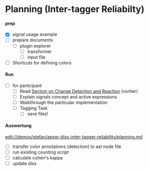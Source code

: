 # Planning (Inter-tagger Reliabilty)

#### prep

- [x] signal usage example
- [ ] prepare documents 
  - [ ] plugin explorer 
    - [ ] transformer
    - [ ] input file
- [ ] Shortcuts for defining colors

#### Run

- [ ] for participant
  - [ ] Read [Section on Change Detection and Reaction](edit://demos/stefan/aexpr-diss-inter-tagger-reliability/detection-and-reaction.pdf) (vorher)
  - [ ] Explain signals concept and active expressions
  - [ ] Walkthrough the particular implementation
  - [ ] Tagging Task
    - [ ] save files!

#### Auswertung

<edit://demos/stefan/aexpr-diss-inter-tagger-reliability/planning.md>

- [ ] transfer color annotations (detection) to ast node file
- [ ] run existing counting script
- [ ] calculate cohen's kappa
- [ ] update diss
